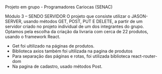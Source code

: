 Projeto  em grupo  - Programadores Cariocas (SENAC)

Módulo 3  – SENDO SERVIDOR
O projeto que consiste utilizar o JASON-SERVER, usando métodos GET, POST, PUT E DELETE, a partir de um servidor criado no projeto individual de um dos integrantes do grupo. Optamos pela escolha da criação da livraria com cerca de 22 produtos, usando o framework React.
- Get foi ultilizado na páginas de produtos.
- Biblioteca axios também foi ultilizada na pagina de produtos 
- Para separação das páginas e rotas, foi utilizada biblioteca react-router-dom
- Na pagina de cadastro, usado métodos Post. 

